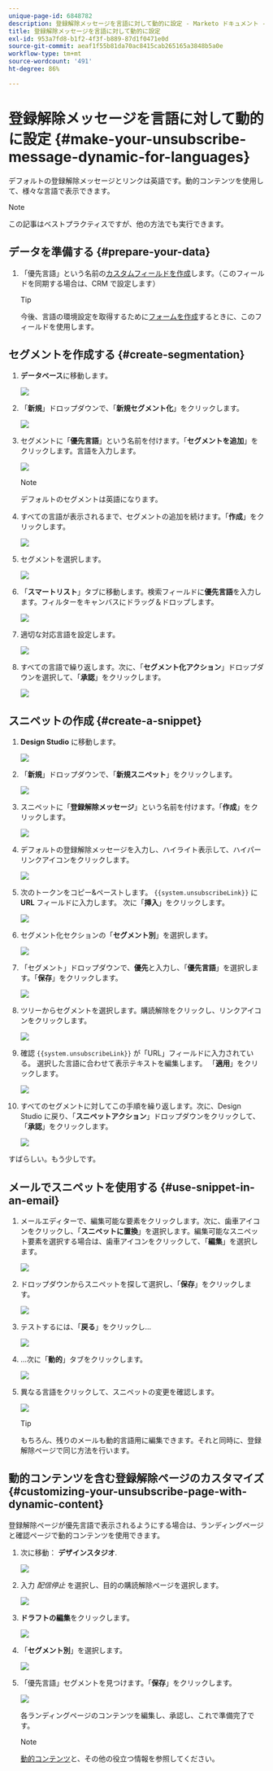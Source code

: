 ```yaml
---
unique-page-id: 6848782
description: 登録解除メッセージを言語に対して動的に設定 - Marketo ドキュメント - 製品ドキュメント
title: 登録解除メッセージを言語に対して動的に設定
exl-id: 953a7fd8-b1f2-4f3f-b889-87d1f0471e0d
source-git-commit: aeaf1f55b81da70ac8415cab265165a3848b5a0e
workflow-type: tm+mt
source-wordcount: '491'
ht-degree: 86%

---
```


# 登録解除メッセージを言語に対して動的に設定 {#make-your-unsubscribe-message-dynamic-for-languages}

デフォルトの登録解除メッセージとリンクは英語です。動的コンテンツを使用して、様々な言語で表示できます。

>[!NOTE]
>
>この記事はベストプラクティスですが、他の方法でも実行できます。

## データを準備する {#prepare-your-data}

1. 「優先言語」という名前の[カスタムフィールドを作成](/help/marketo/product-docs/administration/field-management/create-a-custom-field-in-marketo.md)します。（このフィールドを同期する場合は、CRM で設定します）

   >[!TIP]
   >
   >今後、言語の環境設定を取得するために[フォームを作成](/help/marketo/product-docs/demand-generation/forms/creating-a-form/create-a-form.md)するときに、このフィールドを使用します。

## セグメントを作成する {#create-segmentation}

1. **データベース**&#x200B;に移動します。

   ![](assets/make-your-unsubscribe-message-dynamic-for-languages-1.png)

1. 「**新規**」ドロップダウンで、「**新規セグメント化**」をクリックします。

   ![](assets/make-your-unsubscribe-message-dynamic-for-languages-2.png)

1. セグメントに「**優先言語**」という名前を付けます。「**セグメントを追加**」をクリックします。言語を入力します。

   ![](assets/make-your-unsubscribe-message-dynamic-for-languages-3.png)

   >[!NOTE]
   >
   >デフォルトのセグメントは英語になります。

1. すべての言語が表示されるまで、セグメントの追加を続けます。「**作成**」をクリックします。

   ![](assets/make-your-unsubscribe-message-dynamic-for-languages-4.png)

1. セグメントを選択します。

   ![](assets/make-your-unsubscribe-message-dynamic-for-languages-5.png)

1. 「**スマートリスト**」タブに移動します。検索フィールドに&#x200B;**優先言語**&#x200B;を入力します。フィルターをキャンバスにドラッグ＆ドロップします。

   ![](assets/make-your-unsubscribe-message-dynamic-for-languages-6.png)

1. 適切な対応言語を設定します。

   ![](assets/make-your-unsubscribe-message-dynamic-for-languages-7.png)

1. すべての言語で繰り返します。次に、「**セグメント化アクション**」ドロップダウンを選択して、「**承認**」をクリックします。

   ![](assets/make-your-unsubscribe-message-dynamic-for-languages-8.png)

## スニペットの作成 {#create-a-snippet}

1. **Design Studio** に移動します。

   ![](assets/make-your-unsubscribe-message-dynamic-for-languages-9.png)

1. 「**新規**」ドロップダウンで、「**新規スニペット**」をクリックします。

   ![](assets/make-your-unsubscribe-message-dynamic-for-languages-10.png)

1. スニペットに「**登録解除メッセージ**」という名前を付けます。「**作成**」をクリックします。

   ![](assets/make-your-unsubscribe-message-dynamic-for-languages-11.png)

1. デフォルトの登録解除メッセージを入力し、ハイライト表示して、ハイパーリンクアイコンをクリックします。

   ![](assets/make-your-unsubscribe-message-dynamic-for-languages-12.png)

1. 次のトークンをコピー&amp;ペーストします。 `{{system.unsubscribeLink}}` に **URL** フィールドに入力します。 次に「**挿入**」をクリックします。

   ![](assets/make-your-unsubscribe-message-dynamic-for-languages-13.png)

1. セグメント化セクションの「**セグメント別**」を選択します。

   ![](assets/make-your-unsubscribe-message-dynamic-for-languages-14.png)

1. 「セグメント」ドロップダウンで、**優先**&#x200B;と入力し、「**優先言語**」を選択します。「**保存**」をクリックします。

   ![](assets/make-your-unsubscribe-message-dynamic-for-languages-15.png)

1. ツリーからセグメントを選択します。購読解除をクリックし、リンクアイコンをクリックします。

   ![](assets/make-your-unsubscribe-message-dynamic-for-languages-16.png)

1. 確認 `{{system.unsubscribeLink}}` が「URL」フィールドに入力されている。 選択した言語に合わせて表示テキストを編集します。 「**適用**」をクリックします。

   ![](assets/make-your-unsubscribe-message-dynamic-for-languages-17.png)

1. すべてのセグメントに対してこの手順を繰り返します。次に、Design Studio に戻り、「**スニペットアクション**」ドロップダウンをクリックして、「**承認**」をクリックします。

   ![](assets/make-your-unsubscribe-message-dynamic-for-languages-18.png)

すばらしい。もう少しです。

## メールでスニペットを使用する {#use-snippet-in-an-email}

1. メールエディターで、編集可能な要素をクリックします。次に、歯車アイコンをクリックし、「**スニペットに置換**」を選択します。編集可能なスニペット要素を選択する場合は、歯車アイコンをクリックして、「**編集**」を選択します。

   ![](assets/make-your-unsubscribe-message-dynamic-for-languages-19.png)

1. ドロップダウンからスニペットを探して選択し、「**保存**」をクリックします。

   ![](assets/make-your-unsubscribe-message-dynamic-for-languages-20.png)

1. テストするには、「**戻る**」をクリックし...

   ![](assets/make-your-unsubscribe-message-dynamic-for-languages-21.png)

1. ...次に「**動的**」タブをクリックします。

   ![](assets/make-your-unsubscribe-message-dynamic-for-languages-22.png)

1. 異なる言語をクリックして、スニペットの変更を確認します。

   ![](assets/make-your-unsubscribe-message-dynamic-for-languages-23.png)

   >[!TIP]
   >
   >もちろん、残りのメールも動的言語用に編集できます。それと同時に、登録解除ページで同じ方法を行います。

## 動的コンテンツを含む登録解除ページのカスタマイズ {#customizing-your-unsubscribe-page-with-dynamic-content}

登録解除ページが優先言語で表示されるようにする場合は、ランディングページと確認ページで動的コンテンツを使用できます。

1. 次に移動： **デザインスタジオ**.

   ![](assets/make-your-unsubscribe-message-dynamic-for-languages-24.png)

1. 入力 _配信停止_ を選択し、目的の購読解除ページを選択します。

   ![](assets/make-your-unsubscribe-message-dynamic-for-languages-25.png)

1. **ドラフトの編集**&#x200B;をクリックします。

   ![](assets/make-your-unsubscribe-message-dynamic-for-languages-26.png)

1. 「**セグメント別**」を選択します。

   ![](assets/make-your-unsubscribe-message-dynamic-for-languages-27.png)

1. 「優先言語」セグメントを見つけます。「**保存**」をクリックします。

   ![](assets/make-your-unsubscribe-message-dynamic-for-languages-28.png)

   各ランディングページのコンテンツを編集し、承認し、これで準備完了です。

   >[!NOTE]
   >
   >[動的コンテンツ](/help/marketo/product-docs/personalization/segmentation-and-snippets/segmentation/understanding-dynamic-content.md)と、その他の役立つ情報を参照してください。
